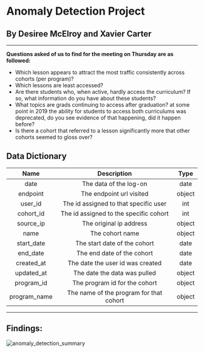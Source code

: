 # Anomaly Detection Project
## By Desiree McElroy and Xavier Carter

-------------

**Questions asked of us to find for the meeting on Thursday are as followed:**
- Which lesson appears to attract the most traffic consistently across cohorts (per program)?
- Which lessons are least accessed?
- Are there students who, when active, hardly access the curriculum? If so, what information do you have about these students?
- What topics are grads continuing to access after graduation?
at some point in 2019 the ability for students to access both curriculums was deprecated, do you see evidence of that happening, did it happen before?
- Is there a cohort that referred to a lesson significantly more that other cohorts seemed to gloss over?

## Data Dictionary
Name | Description | Type
:---: | :---: | :---:
date | The data of the log-on | date
endpoint | The endpoint url visited | object
user_id | The id assigned to that specific user | int
cohort_id | The id assigned to the specific cohort | int
source_ip | The original ip address | object
name | The cohort name | object
start_date | The start date of the cohort | date
end_date | The end date of the cohort | date
created_at | The date the user id was created | date
updated_at | The date the data was pulled | object
program_id | The program id for the cohort | object
program_name | The name of the program for that cohort | object
-------
## Findings:
![anomaly_detection_summary](https://user-images.githubusercontent.com/69991789/128052040-9f56c667-a5bd-4bc5-9707-73208e866076.png)